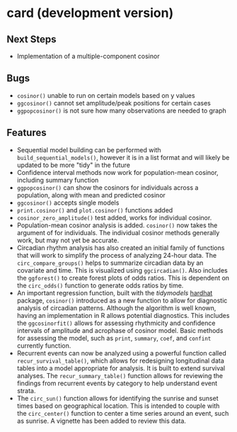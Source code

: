 # card (development version)

## Next Steps

* Implementation of a multiple-component cosinor

## Bugs

* `cosinor()` unable to run on certain models based on y values
* `ggcosinor()` cannot set amplitude/peak positions for certain cases
* `ggpopcosinor()` is not sure how many observations are needed to graph 

## Features

* Sequential model building can be performed with `build_sequential_models()`, however it is in a list format and will likely be updated to be more "tidy" in the future
* Confidence interval methods now work for population-mean cosinor, including summary function
* `ggpopcosinor()` can show the cosinors for individuals across a population, along with mean and predicted cosinor
* `ggcosinor()` accepts single models
* `print.cosinor()` and `plot.cosinor()` functions added
* `cosinor_zero_amplitude()` test added, works for individual cosinor.
* Population-mean cosinor analysis is added. `cosinor()` now takes the argument
of for individuals. The individual cosinor methods generally work, but may not
yet be accurate.
* Circadian rhythm analysis has also created an initial family of functions that
will work to simplify the process of analyzing 24-hour data. The
`circ_compare_groups()` helps to summarize circadian data by an covariate and
time. This is visualized using `ggcircadian()`. Also includes the `ggforest()`
to create forest plots of odds ratios. This is dependent on the `circ_odds()`
function to generate odds ratios by time.
* An important regression function, built with the _tidymodels_
[hardhat](https://tidymodels.github.io/hardhat/) package, `cosinor()` introduced
as a new function to allow for diagnostic analysis of circadian patterns.
Although the algorithm is well known, having an implementation in R allows
potential diagnostics. This includes the `ggcosinorfit()` allows for assessing
rhythmicity and confidence intervals of amplitude and acrophase of cosinor
model. Basic methods for assessing the model, such as `print`, `summary`,
`coef`, and `confint` currently function.
* Recurrent events can now be analyzed using a powerful function called
`recur_survival_table()`, which allows for redesigning longitudinal data tables
into a model appropriate for analysis. It is built to extend survival analyses.
The `recur_summary_table()` function allows for reviewing the findings from
recurrent events by category to help understand event strata.
* The `circ_sun()` function allows for identifying the sunrise and sunset times
based on geographical location. This is intended to couple with the
`circ_center()` function to center a time series around an event, such as
sunrise. A vignette has been added to review this data.

